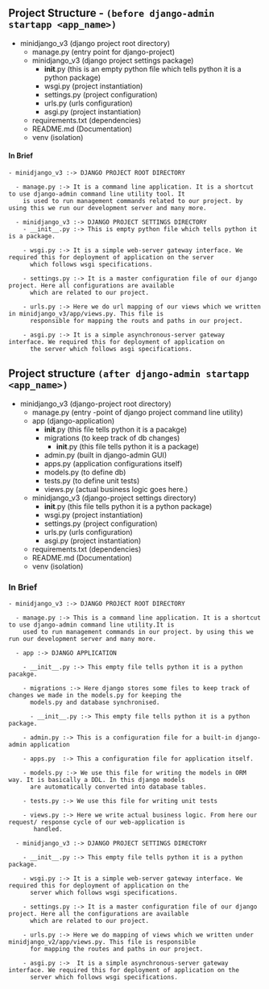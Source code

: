 ## Project Structure - `(before django-admin startapp <app_name>)`

- minidjango_v3 (django project root directory)
  - manage.py  (entry point for django-project)
  - minidjango_v3 (django project settings package)
    - __init__.py (this is an empty python file which tells python it is a python package)
    - wsgi.py    (project instantiation)
    - settings.py (project configuration)
    - urls.py   (urls configuration)
    - asgi.py  (project instantiation)
  - requirements.txt (dependencies)
  - README.md (Documentation)
  - venv  (isolation)


####  In Brief
```
- minidjango_v3 :-> DJANGO PROJECT ROOT DIRECTORY

  - manage.py :-> It is a command line application. It is a shortcut to use django-admin command line utility tool. It 
    is used to run management commands related to our project. by using this we run our development server and many more.
  
  - minidjango_v3 :-> DJANGO PROJECT SETTINGS DIRECTORY
    - __init__.py :-> This is empty python file which tells python it is a package.
    
    - wsgi.py :-> It is a simple web-server gateway interface. We required this for deployment of application on the server
      which follows wsgi specifications. 
    
    - settings.py :-> It is a master configuration file of our django project. Here all configurations are available 
      which are related to our project.
    
    - urls.py :-> Here we do url mapping of our views which we written in minidjango_v3/app/views.py. This file is 
      responsible for mapping the routs and paths in our project. 
    
    - asgi.py :-> It is a simple asynchronous-server gateway interface. We required this for deployment of application on 
      the server which follows asgi specifications.
```


## Project structure `(after django-admin startapp <app_name>)`

- minidjango_v3 (django-project root directory)
  - manage.py   (entry -point of django project command line utility)
  - app         (django-application)
    - __init__.py (this file tells python it is a pacakge)
    - migrations  (to keep track of db changes)
      - __init__.py (this file tells python it is a package)
    - admin.py   (built in django-admin GUI)
    - apps.py   (application configurations itself)
    - models.py  (to define db)
    - tests.py  (to define unit tests)
    - views.py  (actual business logic goes here.)
  - minidjango_v3 (django-project settings directory)
    - __init__.py (this file tells python it is a python package)
    - wsgi.py   (project instantiation)
    - settings.py  (project configuration)
    - urls.py  (urls configuration)
    - asgi.py (project instantiation)
  - requirements.txt (dependencies)
  - README.md (Documentation)
  - venv (isolation)

### In Brief
```
- minidjango_v3 :-> DJANGO PROJECT ROOT DIRECTORY

  - manage.py :-> This is a command line application. It is a shortcut to use django-admin command line utility.It is
    used to run management commands in our project. by using this we run our development server and many more. 
    
  - app :-> DJANGO APPLICATION
  
    - __init__.py :-> This empty file tells python it is a python pacakge.
    
    - migrations :-> Here django stores some files to keep track of changes we made in the models.py for keeping the 
      models.py and database synchronised.
      
      - __init__.py :-> This empty file tells python it is a python package.
      
    - admin.py :-> This is a configuration file for a built-in django-admin application
    
    - apps.py  :-> This a configuration file for application itself.
    
    - models.py :-> We use this file for writing the models in ORM way. It is basically a DDL. In this django models 
      are automatically converted into database tables. 
      
    - tests.py :-> We use this file for writing unit tests
    
    - views.py :-> Here we write actual business logic. From here our request/ response cycle of our web-application is 
       handled.
       
  - minidjango_v3 :-> DJANGO PROJECT SETTINGS DIRECTORY
  
    - __init__.py :-> This empty file tells python it is a python package.
    
    - wsgi.py :-> It is a simple web-server gateway interface. We required this for deployment of application on the 
      server which follows wsgi specifications.
      
    - settings.py :-> It is a master configuration file of our django project. Here all the configurations are available
      which are related to our project.
      
    - urls.py :-> Here we do mapping of views which we written under minidjango_v2/app/views.py. This file is responsible
      for mapping the routes and paths in our project.
      
    - asgi.py :->  It is a simple asynchronous-server gateway interface. We required this for deployment of application on the 
      server which follows wsgi specifications.
```
